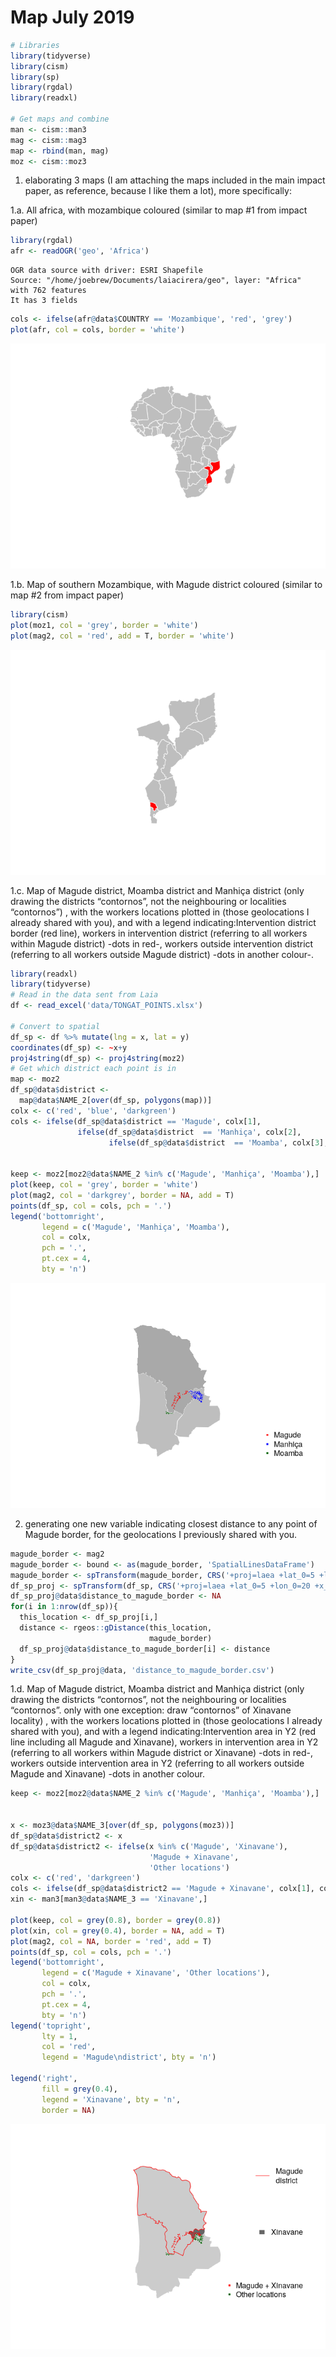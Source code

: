 Map July 2019
================

``` r
# Libraries
library(tidyverse)
library(cism)
library(sp)
library(rgdal)
library(readxl)

# Get maps and combine
man <- cism::man3
mag <- cism::mag3
map <- rbind(man, mag)
moz <- cism::moz3
```

1)  elaborating 3 maps (I am attaching the maps included in the main
    impact paper, as reference, because I like them a lot), more
    specifically:

1.a. All africa, with mozambique coloured (similar to map \#1 from
impact paper)

``` r
library(rgdal)
afr <- readOGR('geo', 'Africa')
```

    OGR data source with driver: ESRI Shapefile 
    Source: "/home/joebrew/Documents/laiacirera/geo", layer: "Africa"
    with 762 features
    It has 3 fields

``` r
cols <- ifelse(afr@data$COUNTRY == 'Mozambique', 'red', 'grey')
plot(afr, col = cols, border = 'white')
```

![](figures/unnamed-chunk-2-1.png)<!-- -->

1.b. Map of southern Mozambique, with Magude district coloured (similar
to map \#2 from impact paper)

``` r
library(cism)
plot(moz1, col = 'grey', border = 'white')
plot(mag2, col = 'red', add = T, border = 'white')
```

![](figures/unnamed-chunk-3-1.png)<!-- -->

1.c. Map of Magude district, Moamba district and Manhiça district (only
drawing the districts “contornos”, not the neighbouring or localities
“contornos”) , with the workers locations plotted in (those
geolocations I already shared with you), and with a legend
indicating:Intervention district border (red line), workers in
intervention district (referring to all workers within Magude district)
-dots in red-, workers outside intervention district (referring to all
workers outside Magude district) -dots in another colour-.

``` r
library(readxl)
library(tidyverse)
# Read in the data sent from Laia
df <- read_excel('data/TONGAT_POINTS.xlsx')

# Convert to spatial
df_sp <- df %>% mutate(lng = x, lat = y)
coordinates(df_sp) <- ~x+y
proj4string(df_sp) <- proj4string(moz2)
# Get which district each point is in
map <- moz2
df_sp@data$district <- 
  map@data$NAME_2[over(df_sp, polygons(map))]
colx <- c('red', 'blue', 'darkgreen')
cols <- ifelse(df_sp@data$district == 'Magude', colx[1],
               ifelse(df_sp@data$district  == 'Manhiça', colx[2],
                      ifelse(df_sp@data$district  == 'Moamba', colx[3], NA)))


keep <- moz2[moz2@data$NAME_2 %in% c('Magude', 'Manhiça', 'Moamba'),]
plot(keep, col = 'grey', border = 'white')
plot(mag2, col = 'darkgrey', border = NA, add = T)
points(df_sp, col = cols, pch = '.')
legend('bottomright',
       legend = c('Magude', 'Manhiça', 'Moamba'),
       col = colx,
       pch = '.',
       pt.cex = 4,
       bty = 'n')
```

![](figures/unnamed-chunk-4-1.png)<!-- -->

2)  generating one new variable indicating closest distance to any point
    of Magude border, for the geolocations I previously shared with you.

<!-- end list -->

``` r
magude_border <- mag2
magude_border <- bound <- as(magude_border, 'SpatialLinesDataFrame')
magude_border <- spTransform(magude_border, CRS('+proj=laea +lat_0=5 +lon_0=20 +x_0=0 +y_0=0 +datum=WGS84 +units=m +no_defs'))
df_sp_proj <- spTransform(df_sp, CRS('+proj=laea +lat_0=5 +lon_0=20 +x_0=0 +y_0=0 +datum=WGS84 +units=m +no_defs'))
df_sp_proj@data$distance_to_magude_border <- NA
for(i in 1:nrow(df_sp)){
  this_location <- df_sp_proj[i,]
  distance <- rgeos::gDistance(this_location,
                               magude_border)
  df_sp_proj@data$distance_to_magude_border[i] <- distance
}
write_csv(df_sp_proj@data, 'distance_to_magude_border.csv')
```

1.d. Map of Magude district, Moamba district and Manhiça district (only
drawing the districts “contornos”, not the neighbouring or localities
“contornos”. only with one exception: draw “contornos” of Xinavane
locality) , with the workers locations plotted in (those geolocations I
already shared with you), and with a legend indicating:Intervention area
in Y2 (red line including all Magude and Xinavane), workers in
intervention area in Y2 (referring to all workers within Magude district
or Xinavane) -dots in red-, workers outside intervention area in Y2
(referring to all workers outside Magude and Xinavane) -dots in another
colour.

``` r
keep <- moz2[moz2@data$NAME_2 %in% c('Magude', 'Manhiça', 'Moamba'),]


x <- moz3@data$NAME_3[over(df_sp, polygons(moz3))]
df_sp@data$district2 <- x
df_sp@data$district2 <- ifelse(x %in% c('Magude', 'Xinavane'),
                               'Magude + Xinavane',
                               'Other locations')
colx <- c('red', 'darkgreen')
cols <- ifelse(df_sp@data$district2 == 'Magude + Xinavane', colx[1], colx[2])
xin <- man3[man3@data$NAME_3 == 'Xinavane',]

plot(keep, col = grey(0.8), border = grey(0.8))
plot(xin, col = grey(0.4), border = NA, add = T)
plot(mag2, col = NA, border = 'red', add = T)
points(df_sp, col = cols, pch = '.')
legend('bottomright',
       legend = c('Magude + Xinavane', 'Other locations'),
       col = colx,
       pch = '.',
       pt.cex = 4,
       bty = 'n')
legend('topright',
       lty = 1,
       col = 'red',
       legend = 'Magude\ndistrict', bty = 'n')

legend('right',
       fill = grey(0.4),
       legend = 'Xinavane', bty = 'n',
       border = NA)
```

![](figures/unnamed-chunk-6-1.png)<!-- -->
